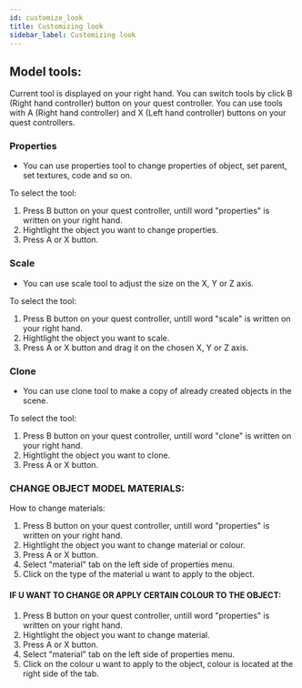 ```yaml
---
id: customize_look
title: Customizing look
sidebar_label: Customizing look
---
```

## Model tools:

Current tool is displayed on your right hand.
You can switch tools by click B (Right hand controller) button on your quest controller. 
You can use tools with A (Right hand controller) and X (Left hand controller) buttons on your quest controllers.

### Properties 
- You can use properties tool to change properties of object, set parent, set textures, code and so on.

To select the tool:

1. Press B button on your quest controller, untill word "properties" is written on your right hand.
2. Hightlight the object you want to change properties.
3. Press A or X button. 

### Scale
 - You can use scale tool to adjust the size on the X, Y or Z axis. 
 
To select the tool:
1. Press B button on your quest controller, untill word "scale" is written on your right hand.
2. Hightlight the object you want to scale.
3. Press A or X button and drag it on the chosen X, Y or Z axis.  

### Clone 
- You can use clone tool to make a copy of already created objects in the scene.

To select the tool:

1. Press B button on your quest controller, untill word "clone" is written on your right hand.
2. Hightlight the object you want to clone.
3. Press A or X button.

### CHANGE OBJECT MODEL MATERIALS:


How to change materials:
1. Press B button on your quest controller, untill word "properties" is written on your right hand.
2. Hightlight the object you want to change material or colour.
3. Press A or X button. 
4. Select "material" tab on the left side of properties menu.
5. Click on the type of the material u want to apply to the object.

#### IF U WANT TO CHANGE OR APPLY CERTAIN COLOUR TO THE OBJECT:

1. Press B button on your quest controller, untill word "properties" is written on your right hand.
2. Hightlight the object you want to change material.
3. Press A or X button. 
4. Select "material" tab on the left side of properties menu.
5. Click on the colour u want to apply to the object, colour is located at the right side of the tab.